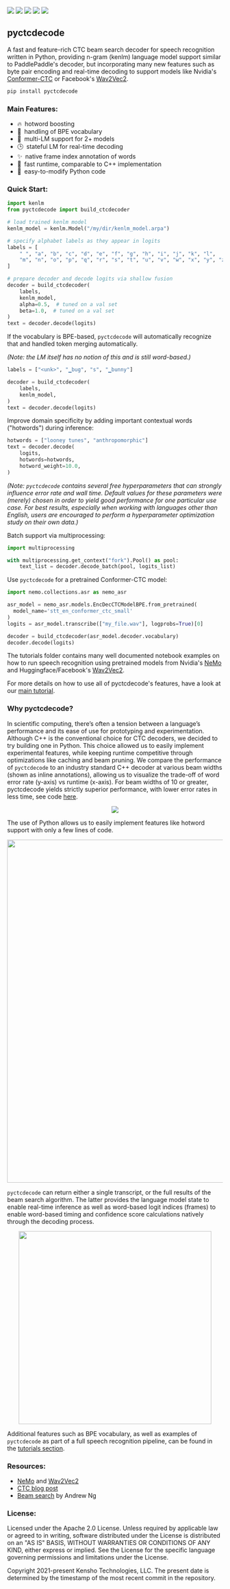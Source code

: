   <a href="https://github.com/kensho-technologies/pyctcdecode/actions?query=workflow%3A%22Tests+and+lint%22"><img src="https://github.com/kensho-technologies/pyctcdecode/workflows/Tests%20and%20lint/badge.svg" /></a>
  <a href="https://codecov.io/gh/kensho-technologies/pyctcdecode"><img src="https://codecov.io/gh/kensho-technologies/pyctcdecode/branch/main/graph/badge.svg" /></a>
  <a href="https://opensource.org/licenses/Apache-2.0"><img src="https://img.shields.io/badge/License-Apache%202.0-blue.svg" /></a>
  <a href="http://www.repostatus.org/#active"><img src="http://www.repostatus.org/badges/latest/active.svg" /></a>
  <a href="https://github.com/psf/black"><img src="https://img.shields.io/badge/code%20style-black-000000.svg" /></a>

## pyctcdecode

A fast and feature-rich CTC beam search decoder for speech recognition written in Python, providing n-gram (kenlm) language model support similar to PaddlePaddle's decoder, but incorporating many new features such as byte pair encoding and real-time decoding to support models like Nvidia's [Conformer-CTC](tutorials/01_pipeline_nemo.ipynb) or Facebook's [Wav2Vec2](tutorials/02_pipeline_huggingface.ipynb).

``` bash
pip install pyctcdecode
```

### Main Features:

- 🔥 hotword boosting
- 🤖 handling of BPE vocabulary
- 👥 multi-LM support for 2+ models
- 🕒 stateful LM for real-time decoding
- ✨ native frame index annotation of words
- 💨 fast runtime, comparable to C++ implementation
- 🐍 easy-to-modify Python code

### Quick Start:

``` python
import kenlm
from pyctcdecode import build_ctcdecoder

# load trained kenlm model
kenlm_model = kenlm.Model("/my/dir/kenlm_model.arpa")

# specify alphabet labels as they appear in logits
labels = [
    " ", "a", "b", "c", "d", "e", "f", "g", "h", "i", "j", "k", "l",
    "m", "n", "o", "p", "q", "r", "s", "t", "u", "v", "w", "x", "y", "z",
]

# prepare decoder and decode logits via shallow fusion
decoder = build_ctcdecoder(
    labels,
    kenlm_model,
    alpha=0.5,  # tuned on a val set
    beta=1.0,  # tuned on a val set
)
text = decoder.decode(logits)
```

If the vocabulary is BPE-based, `pyctcdecode` will automatically recognize that and handled token merging automatically.

_(Note: the LM itself has no notion of this and is still word-based.)_

``` python
labels = ["<unk>", "▁bug", "s", "▁bunny"]

decoder = build_ctcdecoder(
    labels,
    kenlm_model,
)
text = decoder.decode(logits)
```

Improve domain specificity by adding important contextual words ("hotwords") during inference:

``` python
hotwords = ["looney tunes", "anthropomorphic"]
text = decoder.decode(
    logits,
    hotwords=hotwords,
    hotword_weight=10.0,
)
```

_(Note: `pyctcdecode` contains several free hyperparameters
that can strongly influence error rate and wall time.  Default values
for these parameters were (merely) chosen in order to yield good
performance for one particular use case.  For best results, especially
when working with languages other than English, users are encouraged
to perform a hyperparameter optimization study on their own data.)_

Batch support via multiprocessing:

``` python
import multiprocessing

with multiprocessing.get_context("fork").Pool() as pool:
    text_list = decoder.decode_batch(pool, logits_list)
```

Use `pyctcdecode` for a pretrained Conformer-CTC model:

``` python
import nemo.collections.asr as nemo_asr

asr_model = nemo_asr.models.EncDecCTCModelBPE.from_pretrained(
  model_name='stt_en_conformer_ctc_small'
)
logits = asr_model.transcribe(["my_file.wav"], logprobs=True)[0]

decoder = build_ctcdecoder(asr_model.decoder.vocabulary)
decoder.decode(logits)
```

The tutorials folder contains many well documented notebook examples on how to run speech recognition using pretrained models from Nvidia's [NeMo](https://github.com/NVIDIA/NeMo) and Huggingface/Facebook's [Wav2Vec2](https://huggingface.co/transformers/model_doc/wav2vec2.html).

For more details on how to use all of pyctcdecode's features, have a look at our [main tutorial](tutorials/00_basic_usage.ipynb).

### Why pyctcdecode?

In scientific computing, there’s often a tension between a language’s performance and its ease of use for prototyping and experimentation. Although C++ is the conventional choice for CTC decoders, we decided to try building one in Python. This choice allowed us to easily implement experimental features, while keeping runtime competitive through optimizations like caching and beam pruning. We compare the performance of `pyctcdecode` to an industry standard C++ decoder at various beam widths (shown as inline annotations), allowing us to visualize the trade-off of word error rate (y-axis) vs runtime (x-axis). For beam widths of 10 or greater, pyctcdecode yields strictly superior performance, with lower error rates in less time, see code [here](tutorials/03_eval_performance.ipynb).

<p align="center"><img src="docs/images/performance.png"></p>

The use of Python allows us to easily implement features like hotword support with only a few lines of code.

<p align="center"><img width="800px" src="docs/images/hotwords.png"></p>

`pyctcdecode` can return either a single transcript, or the full results of the beam search algorithm. The latter provides the language model state to enable real-time inference as well as word-based logit indices (frames) to enable word-based timing and confidence score calculations natively through the decoding process.

<p align="center"><img width="450px" src="docs/images/beam_output.png"></p>

Additional features such as BPE vocabulary, as well as examples of `pyctcdecode` as part of a full speech recognition pipeline, can be found in the [tutorials section](tutorials).

### Resources:

- [NeMo](https://github.com/NVIDIA/NeMo) and [Wav2Vec2](https://huggingface.co/transformers/model_doc/wav2vec2.html)
- [CTC blog post](https://distill.pub/2017/ctc/)
- [Beam search](https://www.youtube.com/watch?v=RLWuzLLSIgw) by Andrew Ng

### License:

Licensed under the Apache 2.0 License. Unless required by applicable law or agreed to in writing, software distributed under the License is distributed on an "AS IS" BASIS, WITHOUT WARRANTIES OR CONDITIONS OF ANY KIND, either express or implied. See the License for the specific language governing permissions and limitations under the License.

Copyright 2021-present Kensho Technologies, LLC. The present date is determined by the timestamp of the most recent commit in the repository.
